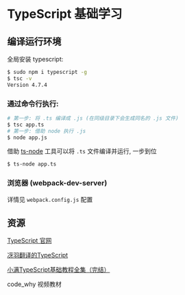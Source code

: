 # TypeScript 基础学习

## 编译运行环境

全局安装 typescript:
```bash
$ sudo npm i typescript -g
$ tsc -v
Version 4.7.4
```

### 通过命令行执行:

```bash
# 第一步: 将 .ts 编译成 .js (在同级目录下会生成同名的 .js 文件)
$ tsc app.ts
# 第一步: 借助 node 执行 .js
$ node app.js
```

借助 [ts-node](https://www.npmjs.com/package/ts-node) 工具可以将 <code>.ts</code> 文件编译并运行, 一步到位

```bash
$ ts-node app.ts
```

### 浏览器 (webpack-dev-server)

详情见 <code>webpack.config.js</code> 配置

## 资源

[TypeScript 官网](https://www.typescriptlang.org/)  

[冴羽翻译的TypeScript](https://ts.yayujs.com/)

[小满TypeScript基础教程全集（完结）](https://www.bilibili.com/video/BV1wR4y1377K?p=17&spm_id_from=pageDriver&vd_source=d36c0f862962bd8f8a7256fb2ddb5bbf)

code_why 视频教材

